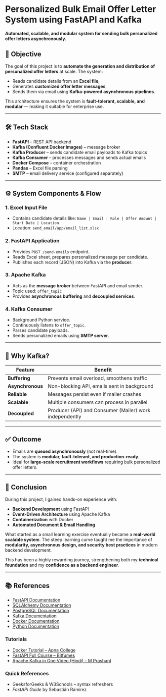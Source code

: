 # Personalized Bulk Email Offer Letter System using FastAPI and Kafka

 **Automated, scalable, and modular system for sending bulk personalized offer letters asynchronously.**

## 🎯 Objective

The goal of this project is to **automate the generation and distribution of personalized offer letters** at scale. The system:

* Reads candidate details from an **Excel file**,
* Generates **customized offer letter messages**,
* Sends them via email using **Kafka-powered asynchronous pipelines**.

This architecture ensures the system is **fault-tolerant, scalable, and modular** — making it suitable for enterprise use.

---

## 🛠 Tech Stack

* **FastAPI** – REST API backend
* **Kafka (Confluent Docker Images)** – message broker
* **Kafka Producer** – sends candidate email payloads to Kafka topics
* **Kafka Consumer** – processes messages and sends actual emails
* **Docker Compose** – container orchestration
* **Pandas** – Excel file parsing
* **SMTP** – email delivery service (configured separately)

---

## ⚙️ System Components & Flow

### 1. Excel Input File

* Contains candidate details like:
  `Name | Email | Role | Offer Amount | Start Date | Location`
* Location: `send_email/app/email_list.xlsx`

### 2. FastAPI Application

* Provides `POST /send-emails` endpoint.
* Reads Excel sheet, prepares personalized message per candidate.
* Publishes each record (JSON) into Kafka via the **producer**.

### 3. Apache Kafka

* Acts as the **message broker** between FastAPI and email sender.
* Topic used: `offer_topic`
* Provides **asynchronous buffering** and **decoupled services**.

### 4. Kafka Consumer

* Background Python service.
* Continuously listens to `offer_topic`.
* Parses candidate payloads.
* Sends personalized emails using **SMTP server**.

---

## 🔑 Why Kafka?

| Feature          | Benefit                                                 |
| ---------------- | ------------------------------------------------------- |
| **Buffering**    | Prevents email overload, smoothens traffic              |
| **Asynchronous** | Non-blocking API, emails sent in background             |
| **Reliable**     | Messages persist even if mailer crashes                 |
| **Scalable**     | Multiple consumers can process in parallel              |
| **Decoupled**    | Producer (API) and Consumer (Mailer) work independently |

---

## ✅ Outcome

* Emails are **queued asynchronously** (not real-time).
* The system is **modular, fault-tolerant, and production-ready**.
* Ideal for **large-scale recruitment workflows** requiring bulk personalized offer letters.

---

## 📝 Conclusion

During this project, I gained hands-on experience with:

* **Backend Development** using FastAPI
* **Event-Driven Architecture** using Apache Kafka
* **Containerization** with Docker
* **Automated Document & Email Handling**

What started as a small learning exercise eventually became a **real-world scalable system**. The steep learning curve taught me the importance of **modularity, asynchronous design, and security best practices** in modern backend development.

This has been a highly rewarding journey, strengthening both my **technical foundation** and my **confidence as a backend engineer**.

---

## 📚 References

* [FastAPI Documentation](https://fastapi.tiangolo.com)
* [SQLAlchemy Documentation](https://docs.sqlalchemy.org)
* [PostgreSQL Documentation](https://www.postgresql.org/docs/)
* [Kafka Documentation](https://kafka.apache.org/documentation/)
* [Docker Documentation](https://docs.docker.com)
* [Python Documentation](https://docs.python.org/3/)

### Tutorials

* [Docker Tutorial – Apna College](https://www.youtube.com/watch?v=fqMOX6JJhGo)
* [FastAPI Full Course – Bitfumes](https://www.youtube.com/watch?v=0sOvCWFmrtA)
* [Apache Kafka in One Video (Hindi) – M Prashant](https://www.youtube.com/watch?v=9Ya44G-VX0c)

### Quick References

* GeeksforGeeks & W3Schools – syntax refreshers
* *FastAPI Guide* by Sebastián Ramírez

